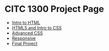 # CITC 1300 Project Page

<ul>
    <li><a href="intro_to_html/index.html" target=_blank>Intro to HTML</a></li>
    <li><a href="HTML5_intro_to_css/index.html" target=_blank>HTML5 and Intro to CSS</a></li>
    <li><a href="advanced_css/index.html">Advanced CSS</a></li>
    <li><a href="responsive/index.html">Responsive</a></li>
    <li><a href="final_website/index.html">Final Project</a></li>
</ul>
